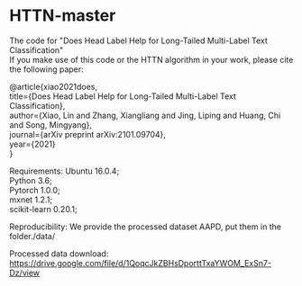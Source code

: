 # HTTN-master
The code for "Does Head Label Help for Long-Tailed Multi-Label Text Classification"  
If you make use of this code or the HTTN algorithm in your work, please cite the following paper:  

@article{xiao2021does,  
  title={Does Head Label Help for Long-Tailed Multi-Label Text Classification},  
  author={Xiao, Lin and Zhang, Xiangliang and Jing, Liping and Huang, Chi and Song, Mingyang},  
  journal={arXiv preprint arXiv:2101.09704},  
  year={2021}  
}  

Requirements: Ubuntu 16.0.4;   
Python 3.6;    
Pytorch 1.0.0;  
mxnet 1.2.1;  
scikit-learn 0.20.1;  

Reproducibility: We provide the processed dataset AAPD, put them in the folder./data/  


Processed data download: https://drive.google.com/file/d/1QoqcJkZBHsDporttTxaYWOM_ExSn7-Dz/view  
